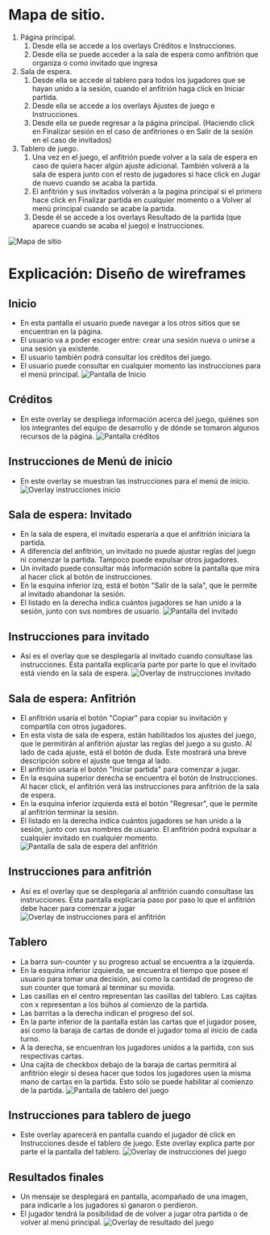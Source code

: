 # Mapa de sitio.
1. Página principal.
    1. Desde ella se accede a los overlays Créditos e Instrucciones.
    2. Desde ella se puede acceder a la sala de espera como anfitrión que organiza o como invitado que ingresa
2. Sala de espera.
    1. Desde ella se accede al tablero para todos los jugadores que se hayan unido a la sesión, cuando el anfitrión haga click en Iniciar partida.
    2. Desde ella se accede a los overlays Ajustes de juego e Instrucciones.
    3. Desde ella se puede regresar a la página principal. (Haciendo click en Finalizar sesión en el caso de anfitriones o en Salir de la sesión en el caso de invitados)
3. Tablero de juego.
    1. Una vez en el juego, el anfitrión puede volver a la sala de espera en caso de quiera hacer algún ajuste adicional. También volverá a la sala de espera junto con el resto de jugadores si hace click en Jugar de nuevo cuando se acaba la partida.
    2. El anfitrión y sus invitados volverán a la pagina principal si el primero hace click en Finalizar partida en cualquier momento o a Volver al menú principal cuando se acabe la partida.
    3. Desde él se accede a los overlays Resultado de la partida (que aparece cuando se acaba el juego) e Instrucciones.

![Mapa de sitio](img/sitemap.svg)

# Explicación: Diseño de wireframes

## Inicio
- En esta pantalla el usuario puede navegar a los otros sitios que se encuentran en la página. 
- El usuario va a poder escoger entre: crear una sesión nueva o unirse a una sesión ya existente.
- El usuario también podrá consultar los créditos del juego.
- El usuario puede consultar en cualquier momento las instrucciones para el menú principal. 
![Pantalla de Inicio](img/Inicio.svg)

## Créditos
- En este overlay se despliega información acerca del juego, quiénes son los integrantes del equipo de desarrollo y de dónde se tomaron algunos recursos de la página. 
![Pantalla créditos](img/CreditosOverlay.svg)

## Instrucciones de Menú de inicio
- En este overlay se muestran las instrucciones para el menú de inicio.
![Overlay instrucciones inicio](img/InstruccionesInicioOverlay.svg)


## Sala de espera: Invitado

- En la sala de espera, el invitado esperaría a que el anfitrión iniciara la partida.
- A diferencia del anfitrión, un invitado no puede ajustar reglas del juego ni comenzar la partida. Tampoco puede expulsar otros jugadores.
- Un invitado puede consultar más información sobre la pantalla que mira al hacer click al botón de instrucciones.
- En la esquina inferior izq, está el botón "Salir de la sala", que le permite al invitado abandonar la sesión.
- El listado en la derecha indica cuántos jugadores se han unido a la sesión, junto con sus nombres de usuario.
![Pantalla del invitado](img/SalaEspera1.svg)

## Instrucciones para invitado

- Así es el overlay que se desplegaría al invitado cuando consultase las instrucciones. Esta pantalla explicaría parte por parte lo que el invitado está viendo en la sala de espera.
![Overlay de instrucciones invitado](img/InstruccionesInvitadoOverlay.svg)

## Sala de espera: Anfitrión

- El anfitrión usaría el botón "Copiar" para copiar su invitación y compartila con otros jugadores.
- En esta vista de sala de espera, están habilitados los ajustes del juego, que le permitirán al anfitrión ajustar las reglas del juego a su gusto. Al lado de cada ajuste, está el botón de duda. Este mostrará una breve descripción sobre el ajuste que tenga al lado. 
- El anfitrión usaría el botón "Iniciar partida" para comenzar a jugar.
- En la esquina superior derecha se encuentra el botón de Instrucciones. Al hacer click, el anfitrión verá las instrucciones para anfitrión de la sala de espera. 
- En la esquina inferior izquierda está el botón "Regresar", que le permite al anfitrión terminar la sesión.
- El listado en la derecha indica cuántos jugadores se han unido a la sesión, junto con sus nombres de usuario. El anfitrión podrá expulsar a cualquier invitado en cualquier momento.
![Pantalla de sala de espera del anfitrión](img/SalaEspera2.svg)

## Instrucciones para anfitrión
- Así es el overlay que se desplegaría al anfitrión cuando consultase las instrucciones. Esta pantalla explicaría paso por paso lo que el anfitrión debe hacer para comenzar a jugar
![Overlay de instrucciones para el anfitrión](img/InstruccionesAnfitriónOverlay.svg)

## Tablero
- La barra sun-counter y su progreso actual se encuentra a la izquierda.
- En la esquina inferior izquierda, se encuentra el tiempo que posee el usuario para tomar una decisión, así como la cantidad de progreso de sun counter que tomará al terminar su movida.
- Las casillas  en el centro representan las casillas del tablero. Las cajitas con x representan a los búhos al comienzo de la partida.
- Las barritas a la derecha indican el progreso del sol.
- En la parte inferior de la pantalla están las cartas que el jugador posee, así como la baraja de cartas de donde el jugador toma al inicio de cada turno.
- A la derecha, se encuentran los jugadores unidos a la partida, con sus respectivas cartas.
- Una cajita de checkbox debajo de la baraja de cartas permitirá al anfitrión elegir si desea hacer que todos los jugadores usen la misma mano de cartas en la partida. Esto sólo se puede habilitar al comienzo de la partida.
![Pantalla de tablero del juego](img/Tablero.svg)

## Instrucciones para tablero de juego
- Este overlay aparecerá en pantalla cuando el jugador dé click en Instrucciones desde el tablero de juego. Este overlay explica parte por parte el la pantalla del tablero.
![Overlay de instrucciones del juego](img/InstruccionesTableroOverlay.svg)
## Resultados finales
- Un mensaje se desplegará en pantalla, acompañado de una imagen, para indicarle a los jugadores si ganaron o perdieron.
- El jugador tendrá la posibilidad de de volver a jugar otra partida o de volver al menú principal.
![Overlay de resultado del juego](img/Resultados.svg)



